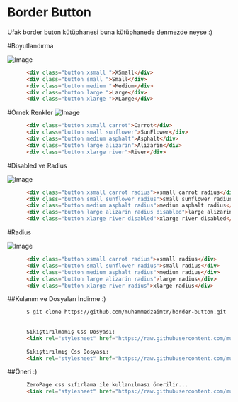 # Border Button


Ufak border buton kütüphanesi buna kütüphanede denmezde neyse :)

#Boyutlandırma

![Image](https://raw.githubusercontent.com/muhammedzaimtr/border-buttom/master/image/1.png)

```html
      <div class="button xsmall ">XSmall</div>
      <div class="button small ">Small</div>
      <div class="button medium ">Medium</div>
      <div class="button large ">Large</div>
      <div class="button xlarge ">XLarge</div>
```
#Örnek Renkler
![Image](https://raw.githubusercontent.com/muhammedzaimtr/border-buttom/master/image/2.png)

```html
      <div class="button xsmall carrot">Carrot</div>
      <div class="button small sunflower">SunFlower</div>
      <div class="button medium asphalt">Asphalt</div>
      <div class="button large alizarin">Alizarin</div>
      <div class="button xlarge river">River</div>
```
#Disabled ve Radius

![Image](https://raw.githubusercontent.com/muhammedzaimtr/border-buttom/master/image/3.png)

```html
      <div class="button xsmall carrot radius">xsmall carrot radius</div>
      <div class="button small sunflower radius">small sunflower radius</div>
      <div class="button medium asphalt radius">medium asphalt radius</div>
      <div class="button large alizarin radius disabled">large alizarin radius disabled</div>
      <div class="button xlarge river disabled">xlarge river disabled</div>
```

#Radius

![Image](https://raw.githubusercontent.com/muhammedzaimtr/border-buttom/master/image/4.png)

```html
      <div class="button xsmall carrot radius">xsmall radius</div>
      <div class="button small sunflower radius">small radius</div>
      <div class="button medium asphalt radius">medium radius</div>
      <div class="button large alizarin radius">large radius</div>
      <div class="button xlarge river radius">xlarge radius</div>
```

##Kulanım ve Dosyaları İndirme :)
```html
      $ git clone https://github.com/muhammedzaimtr/border-button.git
      
      
      Sıkıştırılmamış Css Dosyası:
      <link rel="stylesheet" href="https://raw.githubusercontent.com/muhammedzaimtr/border-buttom/master/border-button.css" media="screen" title="no title" charset="utf-8">
          
      Sıkıştırılmış Css Dosyası:    
      <link rel="stylesheet" href="https://raw.githubusercontent.com/muhammedzaimtr/border-button/master/border-button.min.css" media="screen" title="no title" charset="utf-8">

```

##Öneri :)
```html
      ZeroPage css sıfırlama ile kullanılması önerilir...
      <link rel="stylesheet" href="https://raw.githubusercontent.com/muhammedzaimtr/ZeroPage/master/zeropage-v1.css" media="screen" title="no title" charset="utf-8">

```



